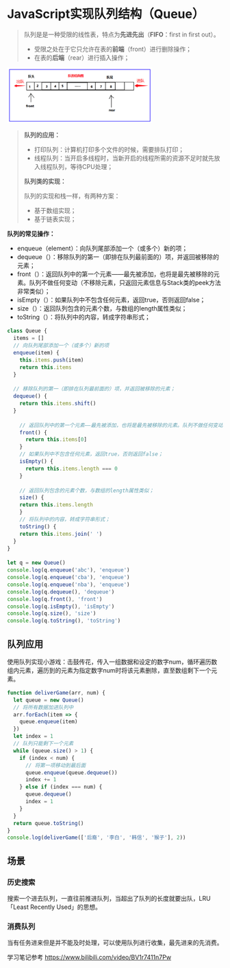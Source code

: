 # JavaScript实现队列结构（Queue）

> 队列是是一种受限的线性表，特点为**先进先出**（**FIFO**：first in first out）。
>
> - 受限之处在于它只允许在表的**前端**（front）进行删除操作；
> - 在表的**后端**（rear）进行插入操作；



<img src="./images/image-20210713162417475.png" alt="image-20210713162417475" style="zoom:33%;" />



> **队列的应用：**
>
> - 打印队列：计算机打印多个文件的时候，需要排队打印；
> - 线程队列：当开启多线程时，当新开启的线程所需的资源不足时就先放入线程队列，等待CPU处理；
>
> **队列类的实现：**
>
> 队列的实现和栈一样，有两种方案：
>
> - 基于数组实现；
> - 基于链表实现；

**队列的常见操作：**

- enqueue（element）：向队列尾部添加一个（或多个）新的项；
- dequeue（）：移除队列的第一（即排在队列最前面的）项，并返回被移除的元素；
- front（）：返回队列中的第一个元素——最先被添加，也将是最先被移除的元素。队列不做任何变动（不移除元素，只返回元素信息与Stack类的peek方法非常类似）；
- isEmpty（）：如果队列中不包含任何元素，返回true，否则返回false；
- size（）：返回队列包含的元素个数，与数组的length属性类似；
- toString（）：将队列中的内容，转成字符串形式；

```js
class Queue {
  items = []
  // 向队列尾部添加一个（或多个）新的项
  enqueue(item) {
    this.items.push(item)
    return this.items
  }

  // 移除队列的第一（即排在队列最前面的）项，并返回被移除的元素；
  dequeue() {
  	return this.items.shift()
  }

	// 返回队列中的第一个元素——最先被添加，也将是最先被移除的元素。队列不做任何变动（不移除元素，只返回元素信息与Stack类的peek方法非常类似）；
	front() {
	  return this.items[0]
	}
	// 如果队列中不包含任何元素，返回true，否则返回false；
	isEmpty() {
	  return this.items.length === 0
	}
	
	// 返回队列包含的元素个数，与数组的length属性类似；
	size() {
  	return this.items.length
	}
	// 将队列中的内容，转成字符串形式；
	toString() {
    return this.items.join(' ')
  }
}

let q = new Queue()
console.log(q.enqueue('abc'), 'enqueue')
console.log(q.enqueue('cba'), 'enqueue')
console.log(q.enqueue('nba'), 'enqueue')
console.log(q.dequeue(), 'dequeue')
console.log(q.front(), 'front')
console.log(q.isEmpty(), 'isEmpty')
console.log(q.size(), 'size')
console.log(q.toString(), 'toString')
```



## 队列应用

使用队列实现小游戏：击鼓传花，传入一组数据和设定的数字num，循环遍历数组内元素，遍历到的元素为指定数字num时将该元素删除，直至数组剩下一个元素。

```js
function deliverGame(arr, num) {
  let queue = new Queue()
  // 将所有数据加进队列中
  arr.forEach(item => {
    queue.enqueue(item)
  })
  let index = 1
  // 队列只能剩下一个元素
  while (queue.size() > 1) {
    if (index < num) {
      // 将第一项移动到最后面
      queue.enqueue(queue.dequeue())
      index += 1
    } else if (index === num) {
      queue.dequeue()
      index = 1
    }
  }
  return queue.toString()
}
console.log(deliverGame(['后裔', '李白', '韩信', '猴子'], 2))
```

## 场景

### 历史搜索

搜索一个进去队列，一直往前推进队列，当超出了队列的长度就要出队，LRU「Least Recently Used」的思想。

### 消费队列

当有任务进来但是并不能及时处理，可以使用队列进行收集，最先进来的先消费。



学习笔记参考 https://www.bilibili.com/video/BV1r7411n7Pw
